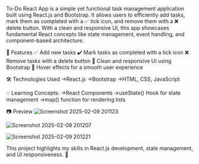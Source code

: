To-Do React App is a simple yet functional task management application built using React.js and Bootstrap. It allows users to efficiently add tasks, mark them as completed with a ✅ tick icon, and remove them with a ❌ delete button. With a clean and responsive UI, this app showcases fundamental React concepts like state management, event handling, and component-based architecture.

🚀 Features
    ✅ Add new tasks
    ✔️ Mark tasks as completed with a tick icon
    ❌ Remove tasks with a delete button
    🎨 Clean and responsive UI using Bootstrap
    🔄 Hover effects for a smooth user experience

🛠️ Technologies Used
    ->React.js
    ->Bootstrap
    ->HTML, CSS, JavaScript

💡 Learning Concepts:
    ->React Components
    ->useState() Hook for state management
    ->map() function for rendering lists
 
 📷 Preview
![Screenshot 2025-02-09 201123](https://github.com/user-attachments/assets/b352506a-244b-4dc3-850e-f085af05b069)

![Screenshot 2025-02-09 201207](https://github.com/user-attachments/assets/644ed461-09e3-4cb9-9494-600312ecdbf9)

![Screenshot 2025-02-09 201221](https://github.com/user-attachments/assets/a36c5733-0e3a-4a8c-a38b-bbd2d0299d4e)

This project highlights my skills in React.js development, state management, and UI responsiveness. 🚀
